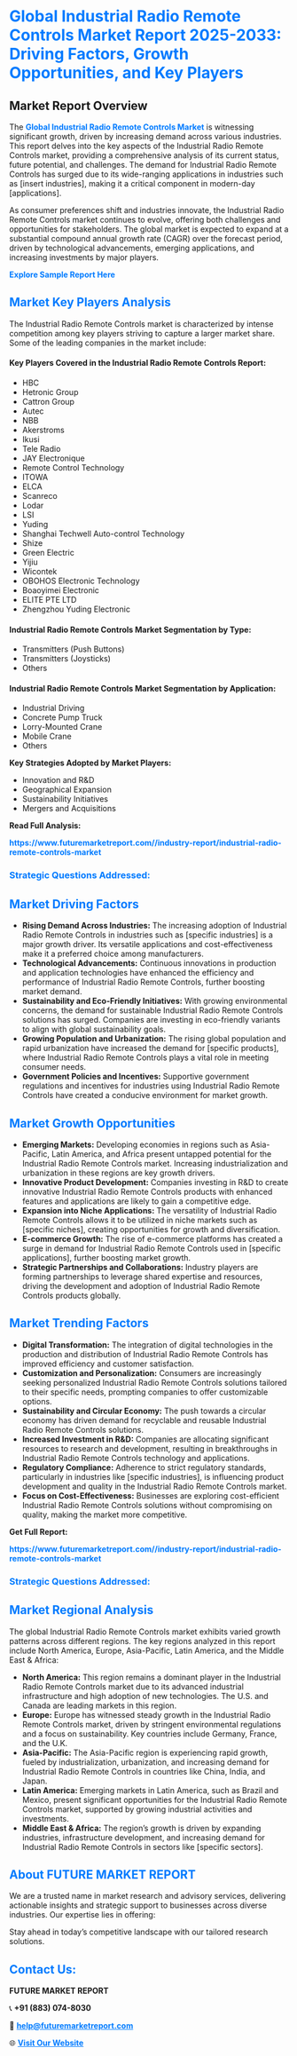 <h1 style="color: #007BFF;">Global Industrial Radio Remote Controls Market Report 2025-2033: Driving Factors, Growth Opportunities, and Key Players</h1>

<section id="overview">
<h2>Market Report Overview</h2>
<p>The <a href="https://www.futuremarketreport.com//industry-report/industrial-radio-remote-controls-market" style="color: #007BFF; text-decoration: none;"><strong>Global Industrial Radio Remote Controls Market</strong></a> is witnessing significant growth, driven by increasing demand across various industries. This report delves into the key aspects of the Industrial Radio Remote Controls market, providing a comprehensive analysis of its current status, future potential, and challenges. The demand for Industrial Radio Remote Controls has surged due to its wide-ranging applications in industries such as [insert industries], making it a critical component in modern-day [applications].</p>
<p>As consumer preferences shift and industries innovate, the Industrial Radio Remote Controls market continues to evolve, offering both challenges and opportunities for stakeholders. The global market is expected to expand at a substantial compound annual growth rate (CAGR) over the forecast period, driven by technological advancements, emerging applications, and increasing investments by major players.</p>
</section>

<section id="overview">
<p><a href="https://www.futuremarketreport.com//request-sample/reportId=83458" style="color: #007BFF; text-decoration: none;"><strong>Explore Sample Report Here</strong></a></p>
</section>

<section id="key-players">
<h2 style="color: #007BFF;">Market Key Players Analysis</h2>
<p>The Industrial Radio Remote Controls market is characterized by intense competition among key players striving to capture a larger market share. Some of the leading companies in the market include:</p>
<h4>Key Players Covered in the Industrial Radio Remote Controls Report:</h4>
<ul><li>HBC</li><li>Hetronic Group</li><li>Cattron Group</li><li>Autec</li><li>NBB</li><li>Akerstroms</li><li>Ikusi</li><li>Tele Radio</li><li>JAY Electronique</li><li>Remote Control Technology</li><li>ITOWA</li><li>ELCA</li><li>Scanreco</li><li>Lodar</li><li>LSI</li><li>Yuding</li><li>Shanghai Techwell Auto-control Technology</li><li>Shize</li><li>Green Electric</li><li>Yijiu</li><li>Wicontek</li><li>OBOHOS Electronic Technology</li><li>Boaoyimei Electronic</li><li>ELITE PTE LTD</li><li>Zhengzhou Yuding Electronic</li></ul>
<h4>Industrial Radio Remote Controls Market Segmentation by Type:</h4>
<ul><li>Transmitters (Push Buttons)</li><li>Transmitters (Joysticks)</li><li>Others</li></ul>

<h4>Industrial Radio Remote Controls Market Segmentation by Application:</h4>
<ul><li>Industrial Driving</li><li>Concrete Pump Truck</li><li>Lorry-Mounted Crane</li><li>Mobile Crane</li><li>Others</li></ul>
<p><strong>Key Strategies Adopted by Market Players:</strong></p>
<ul>
<li>Innovation and R&D</li>
<li>Geographical Expansion</li>
<li>Sustainability Initiatives</li>
<li>Mergers and Acquisitions</li>
</ul>
</section>

<section>
<p><strong>Read Full Analysis: </strong></p><a href="https://www.futuremarketreport.com//industry-report/industrial-radio-remote-controls-market" style="color: #007BFF; text-decoration: none;"><strong>https://www.futuremarketreport.com//industry-report/industrial-radio-remote-controls-market</strong></a>
<h3 style="color: #007BFF;">Strategic Questions Addressed:</h3>
</section>

<section id="driving-factors">
<h2 style="color: #007BFF;">Market Driving Factors</h2>
<ul>
<li><strong>Rising Demand Across Industries:</strong> The increasing adoption of Industrial Radio Remote Controls in industries such as [specific industries] is a major growth driver. Its versatile applications and cost-effectiveness make it a preferred choice among manufacturers.</li>
<li><strong>Technological Advancements:</strong> Continuous innovations in production and application technologies have enhanced the efficiency and performance of Industrial Radio Remote Controls, further boosting market demand.</li>
<li><strong>Sustainability and Eco-Friendly Initiatives:</strong> With growing environmental concerns, the demand for sustainable Industrial Radio Remote Controls solutions has surged. Companies are investing in eco-friendly variants to align with global sustainability goals.</li>
<li><strong>Growing Population and Urbanization:</strong> The rising global population and rapid urbanization have increased the demand for [specific products], where Industrial Radio Remote Controls plays a vital role in meeting consumer needs.</li>
<li><strong>Government Policies and Incentives:</strong> Supportive government regulations and incentives for industries using Industrial Radio Remote Controls have created a conducive environment for market growth.</li>
</ul>
</section>

<section id="growth-opportunities">
<h2 style="color: #007BFF;">Market Growth Opportunities</h2>
<ul>
<li><strong>Emerging Markets:</strong> Developing economies in regions such as Asia-Pacific, Latin America, and Africa present untapped potential for the Industrial Radio Remote Controls market. Increasing industrialization and urbanization in these regions are key growth drivers.</li>
<li><strong>Innovative Product Development:</strong> Companies investing in R&D to create innovative Industrial Radio Remote Controls products with enhanced features and applications are likely to gain a competitive edge.</li>
<li><strong>Expansion into Niche Applications:</strong> The versatility of Industrial Radio Remote Controls allows it to be utilized in niche markets such as [specific niches], creating opportunities for growth and diversification.</li>
<li><strong>E-commerce Growth:</strong> The rise of e-commerce platforms has created a surge in demand for Industrial Radio Remote Controls used in [specific applications], further boosting market growth.</li>
<li><strong>Strategic Partnerships and Collaborations:</strong> Industry players are forming partnerships to leverage shared expertise and resources, driving the development and adoption of Industrial Radio Remote Controls products globally.</li>
</ul>
</section>

<section id="trending-factors">
<h2 style="color: #007BFF;">Market Trending Factors</h2>
<ul>
<li><strong>Digital Transformation:</strong> The integration of digital technologies in the production and distribution of Industrial Radio Remote Controls has improved efficiency and customer satisfaction.</li>
<li><strong>Customization and Personalization:</strong> Consumers are increasingly seeking personalized Industrial Radio Remote Controls solutions tailored to their specific needs, prompting companies to offer customizable options.</li>
<li><strong>Sustainability and Circular Economy:</strong> The push towards a circular economy has driven demand for recyclable and reusable Industrial Radio Remote Controls solutions.</li>
<li><strong>Increased Investment in R&D:</strong> Companies are allocating significant resources to research and development, resulting in breakthroughs in Industrial Radio Remote Controls technology and applications.</li>
<li><strong>Regulatory Compliance:</strong> Adherence to strict regulatory standards, particularly in industries like [specific industries], is influencing product development and quality in the Industrial Radio Remote Controls market.</li>
<li><strong>Focus on Cost-Effectiveness:</strong> Businesses are exploring cost-efficient Industrial Radio Remote Controls solutions without compromising on quality, making the market more competitive.</li>
</ul>
</section>

<section>
<p><strong>Get Full Report: </strong></p><a href="https://www.futuremarketreport.com//industry-report/industrial-radio-remote-controls-market" style="color: #007BFF; text-decoration: none;"><strong>https://www.futuremarketreport.com//industry-report/industrial-radio-remote-controls-market</strong></a>
<h3 style="color: #007BFF;">Strategic Questions Addressed:</h3>
</section>


<section id="regional-analysis">
<h2 style="color: #007BFF;">Market Regional Analysis</h2>
<p>The global Industrial Radio Remote Controls market exhibits varied growth patterns across different regions. The key regions analyzed in this report include North America, Europe, Asia-Pacific, Latin America, and the Middle East & Africa:</p>
<ul>
<li><strong>North America:</strong> This region remains a dominant player in the Industrial Radio Remote Controls market due to its advanced industrial infrastructure and high adoption of new technologies. The U.S. and Canada are leading markets in this region.</li>
<li><strong>Europe:</strong> Europe has witnessed steady growth in the Industrial Radio Remote Controls market, driven by stringent environmental regulations and a focus on sustainability. Key countries include Germany, France, and the U.K.</li>
<li><strong>Asia-Pacific:</strong> The Asia-Pacific region is experiencing rapid growth, fueled by industrialization, urbanization, and increasing demand for Industrial Radio Remote Controls in countries like China, India, and Japan.</li>
<li><strong>Latin America:</strong> Emerging markets in Latin America, such as Brazil and Mexico, present significant opportunities for the Industrial Radio Remote Controls market, supported by growing industrial activities and investments.</li>
<li><strong>Middle East & Africa:</strong> The region’s growth is driven by expanding industries, infrastructure development, and increasing demand for Industrial Radio Remote Controls in sectors like [specific sectors].</li>
</ul>
</section>

<footer>
<h2 style="color: #007BFF;">About FUTURE MARKET REPORT</h2>
<p>We are a trusted name in market research and advisory services, delivering actionable insights and strategic support to businesses across diverse industries. Our expertise lies in offering:</p>

<p>Stay ahead in today’s competitive landscape with our tailored research solutions.</p>

<h2 style="color: #007BFF;">Contact Us:</h2>
<p><strong>FUTURE MARKET REPORT</strong></p>
<p>📞 <strong>+91 (883) 074-8030</strong></p>
<p>📧 <strong><a href="mailto:help@futuremarketreport.com" style="color: #007BFF;">help@futuremarketreport.com</a></strong></p>
<p>🌐 <strong><a href="https://www.futuremarketreport.com/" style="color: #007BFF;">Visit Our Website</a></strong></p>
</footer>